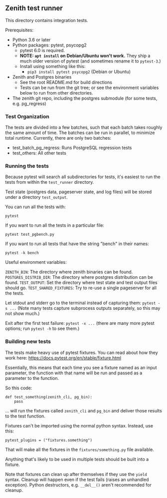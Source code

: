 ## Zenith test runner

This directory contains integration tests.

Prerequisites:
- Python 3.6 or later
- Python packages: pytest, psycopg2
    - pytest 6.0 is required.
    - __NOTE: `apt install` on Debian/Ubuntu won't work.__
      They ship a much older version of pytest (and sometimes rename it to
      `pytest-3`.)
    - Install using something like this:
        - `pip3 install pytest psycopg2` (Debian or Ubuntu)
- Zenith and Postgres binaries
    - See the root README.md for build directions
    - Tests can be run from the git tree; or see the environment variables
      below to run from other directories.
- The zenith git repo, including the postgres submodule
  (for some tests, e.g. pg_regress)

### Test Organization

The tests are divided into a few batches, such that each batch takes roughly
the same amount of time. The batches can be run in parallel, to minimize total
runtime. Currently, there are only two batches:

- test_batch_pg_regress: Runs PostgreSQL regression tests
- test_others: All other tests

### Running the tests

Because pytest will search all subdirectories for tests, it's easiest to
run the tests from within the `test_runner` directory.

Test state (postgres data, pageserver state, and log files) will
be stored under a directory `test_output`.

You can run all the tests with:

`pytest`

If you want to run all the tests in a particular file:

`pytest test_pgbench.py`

If you want to run all tests that have the string "bench" in their names:

`pytest -k bench`

Useful environment variables:

`ZENITH_BIN`: The directory where zenith binaries can be found.
`POSTGRES_DISTRIB_DIR`: The directory where postgres distribution can be found.
`TEST_OUTPUT`: Set the directory where test state and test output files
should go.
`TEST_SHARED_FIXTURES`: Try to re-use a single pageserver for all the tests.

Let stdout and stderr go to the terminal instead of capturing them:
`pytest -s ...`
(Note many tests capture subprocess outputs separately, so this may not
show much.)

Exit after the first test failure:
`pytest -x ...`
(there are many more pytest options; run `pytest -h` to see them.)


### Building new tests

The tests make heavy use of pytest fixtures. You can read about how they work here: https://docs.pytest.org/en/stable/fixture.html

Essentially, this means that each time you see a fixture named as an input parameter, the function with that name will be run and passed as a parameter to the function.

So this code:
```
def test_something(zenith_cli, pg_bin):
    pass
```

... will run the fixtures called `zenith_cli` and `pg_bin` and deliver those results to the test function.

Fixtures can't be imported using the normal python syntax. Instead, use this:
```
pytest_plugins = ("fixtures.something")
```
That will make all the fixtures in the `fixtures/something.py` file available.

Anything that's likely to be used in multiple tests should be built into a fixture.

Note that fixtures can clean up after themselves if they use the `yield` syntax.
Cleanup will happen even if the test fails (raises an unhandled exception).
Python destructors, e.g. `__del__()` aren't recommended for cleanup.
